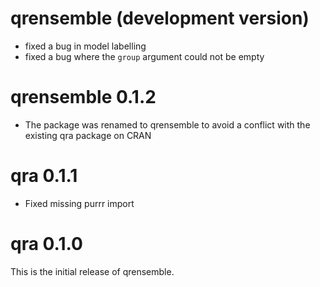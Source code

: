 # qrensemble (development version)

- fixed a bug in model labelling
- fixed a bug where the `group` argument could not be empty

# qrensemble 0.1.2

- The package was renamed to qrensemble to avoid a conflict with the existing qra package on CRAN

# qra 0.1.1

- Fixed missing purrr import

# qra 0.1.0

This is the initial release of qrensemble.

